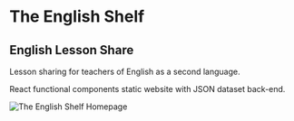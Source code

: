

# The English Shelf

## English Lesson Share


Lesson sharing for teachers of English as a second language.

React functional components static website with JSON dataset back-end.


![The English Shelf Homepage](/imgs/tes-homepage.jpg)


